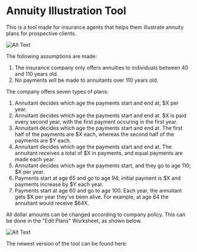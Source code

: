 # Annuity Illustration Tool

This is a tool made for insurance agents that helps them illustrate annuity plans for prospective clients.

![Alt Text](https://i.imgur.com/FRRSIUP.gif)

The following assumptions are made:
1. The insurance company only offers annuities to individuals between 40 and 110 years old.
2. No payments will be made to annuitants over 110 years old.

The company offers seven types of plans:
1. Annuitant decides which age the payments start and end at; $X per year.
2. Annuitant decides which age the payments start and end at. $X is paid every second year, with the first payment occuring in the first year.
3. Annuitant decides which age the payments start and end at. The first half of the payments are $X each, whereas the second half of the payments are $Y each.
4. Annuitant decides which age the payments start and end at. The annuitant receives a total of $X in payments, and equal payments are made each year.
5. Annuitant decides which age the payments start, and they go to age 110; $X per year.
6. Payments start at age 65 and go to age 94; initial payment is $X and payments increase by $Y each year.
7. Payments start at age 60 and go to age 100. Each year, the annuitant gets $X per year they’ve been alive. For example, at age 64 the annuitant would receive $64X.

All dollar amounts can be changed according to company policy. This can be done in the "Edit Plans" Worksheet, as shown below.

![Alt Text](https://i.imgur.com/BvnVRv8.gif)

The newest version of the tool can be found here: 
